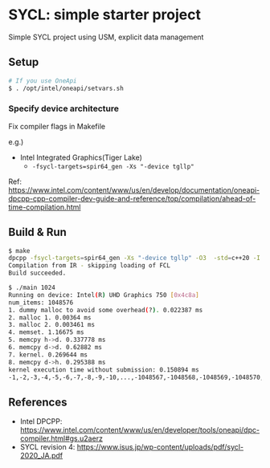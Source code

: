 # SYCL: simple starter project

Simple SYCL project using USM, explicit data management

## Setup

```sh
# If you use OneApi
$ . /opt/intel/oneapi/setvars.sh
```

### Specify device architecture

Fix compiler flags in Makefile

e.g.)
- Intel Integrated Graphics(Tiger Lake)
  - `-fsycl-targets=spir64_gen -Xs "-device tgllp"`

Ref: https://www.intel.com/content/www/us/en/develop/documentation/oneapi-dpcpp-cpp-compiler-dev-guide-and-reference/top/compilation/ahead-of-time-compilation.html

## Build & Run
```sh
$ make
dpcpp -fsycl-targets=spir64_gen -Xs "-device tgllp" -O3  -std=c++20 -I./include    main.cpp   -o main
Compilation from IR - skipping loading of FCL
Build succeeded.

$ ./main 1024
Running on device: Intel(R) UHD Graphics 750 [0x4c8a]
num_items: 1048576
1. dummy malloc to avoid some overhead(?). 0.022387 ms
2. malloc 1. 0.00364 ms
3. malloc 2. 0.003461 ms
4. memset. 1.16675 ms
5. memcpy h->d. 0.337778 ms
6. memcpy d->d. 0.62882 ms
7. kernel. 0.269644 ms
8. memcpy d->h. 0.295388 ms
kernel execution time without submission: 0.150894 ms
-1,-2,-3,-4,-5,-6,-7,-8,-9,-10,...,-1048567,-1048568,-1048569,-1048570,-1048571,-1048572,-1048573,-1048574,-1048575,-1048576,

```

## References

- Intel DPCPP: https://www.intel.com/content/www/us/en/developer/tools/oneapi/dpc-compiler.html#gs.u2aerz
- SYCL revision 4: https://www.isus.jp/wp-content/uploads/pdf/sycl-2020_JA.pdf
